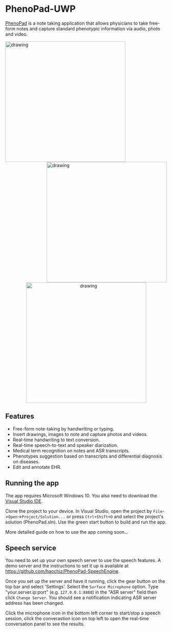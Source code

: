 PhenoPad-UWP
============
[PhenoPad](http://www.phenopad.ai/) is a note taking application that allows physicians to take free-form notes and capture standard phenotypic information via audio, photo and video.


<img src="http://phenopad.ccm.sickkids.ca:8888/img/phenopad/slides/slide2.png" alt="drawing" width="375" align="left"/> <img src="http://phenopad.ccm.sickkids.ca:8888/img/phenopad/slides/slide3.png" alt="drawing" width="375" align="right"/> 

<p align="center">
  <img src="http://phenopad.ccm.sickkids.ca:8888/img/phenopad/slides/slide5.png" alt="drawing" width="375"/>
<p />



Features
--------
* Free-form note-taking by handwriting or typing. 
* Insert drawings, images to note and capture photos and videos.
* Real-time handwriting to text conversion.
* Real-time speech-to-text and speaker diarization.
* Medical term recognition on notes and ASR transcripts. 
* Phenotypes suggestion based on transcripts and differential diagnosis on diseases.
* Edit and annotate EHR.

Running the app
----------------
The app requires Microsoft Windows 10. You also need to download the [Visual Studio IDE](https://visualstudio.microsoft.com/).

Clone the project to your device. In Visual Studio, open the project by `File`->`Open`->`Project/Solution...` or press `Ctrl+Shift+O` and select the project's solution (PhenoPad.sln). Use the green start button to build and run the app.

More detailed guide on how to use the app coming soon...

Speech service
-----------------------
You need to set up your own speech server to use the speech features. A demo server and the instructions to set it up is available at https://github.com/haochiz/PhenoPad-SpeechEngine.

Once you set up the server and have it running, click the gear button on the top bar and select 'Settings'. Select the `Surface Microphone` option. Type "your.server.ip:port" (e.g. `127.0.0.1:8888`) in the "ASR server" field then click `Change Server`. You should see a notification indicating ASR server address has been changed. 

Click the microphone icon in the bottom left corner to start/stop a speech session, click the converastion icon on top left to open the real-time conversation panel to see the results.
